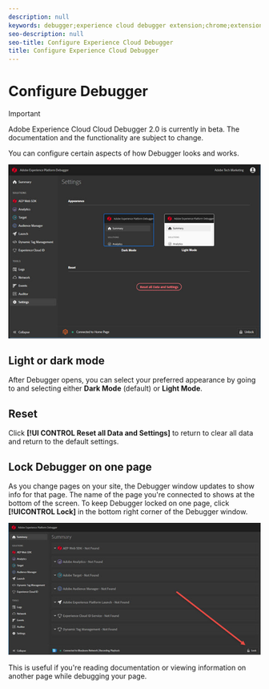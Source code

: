 ```yaml
---
description: null
keywords: debugger;experience cloud debugger extension;chrome;extension;configure
seo-description: null
seo-title: Configure Experience Cloud Debugger
title: Configure Experience Cloud Debugger
---
```


# Configure Debugger

> [!IMPORTANT]
>
> Adobe Experience Cloud Cloud Debugger 2.0 is currently in beta. The documentation and the functionality are subject to change. 

You can configure certain aspects of how Debugger looks and works.

![](assets/settings.jpg)

## Light or dark mode

After Debugger opens, you can select your preferred appearance by going to **<!UICONTROL Settings>** and selecting either **Dark Mode** (default) or **Light Mode**.

## Reset

Click **[!UI CONTROL Reset all Data and Settings]** to return to clear all data and return to the default settings.

## Lock Debugger on one page

As you change pages on your site, the Debugger window updates to show info for that page. The name of the page you're connected to shows at the bottom of the screen. To keep Debugger locked on one page, click **[!UICONTROL Lock]** in the bottom right corner of the Debugger window.

![](assets/lock.jpg)

This is useful if you're reading documentation or viewing information on another page while debugging your page.